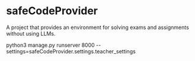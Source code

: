 # safeCodeProvider
A project that provides an environment for solving exams and assignments without using LLMs.







python3 manage.py runserver 8000 --settings=safeCodeProvider.settings.teacher_settings